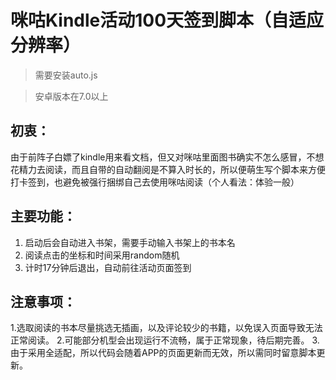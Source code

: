 # 咪咕Kindle活动100天签到脚本（自适应分辨率）

>需要安装auto.js

>安卓版本在7.0以上

## 初衷：
由于前阵子白嫖了kindle用来看文档，但又对咪咕里面图书确实不怎么感冒，不想花精力去阅读，而且自带的自动翻阅是不算入时长的，所以便萌生写个脚本来方便打卡签到，也避免被强行捆绑自己去使用咪咕阅读（个人看法：体验一般）

## 主要功能：
1. 启动后会自动进入书架，需要手动输入书架上的书本名
2. 阅读点击的坐标和时间采用random随机
3. 计时17分钟后退出，自动前往活动页面签到

## 注意事项：
1.选取阅读的书本尽量挑选无插画，以及评论较少的书籍，以免误入页面导致无法正常阅读。
2.可能部分机型会出现运行不流畅，属于正常现象，待后期完善。
3.由于采用全适配，所以代码会随着APP的页面更新而无效，所以需同时留意脚本更新。
